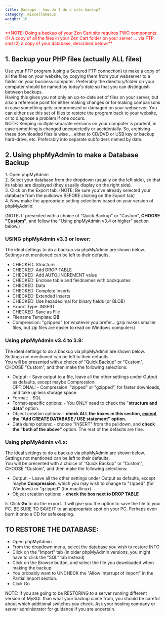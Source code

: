 ```yaml
---
title: Backups - how do I do a site backup? 
category: miscellaneous
weight: 10
---
```


<div class="article cms_clear restore postcontainer" id="yui-gen3"><font color="#ff0000">**NOTE: Doing a backup of your Zen Cart site requires TWO components: (1) A copy of all the files in your Zen Cart folder on your server ... via FTP, and (2) a copy of your database, described below:**</font>  

## 1\. Backup your PHP files (actually ALL files)

Use your FTP program (using a Secured FTP connection) to make a copy of all the files on your website, by copying them from your webserver to a folder on your business computer. Preferably the directory/folder on your computer should be named by today's date so that you can distinguish between backups.  
Having this gives you not only an up-to-date set of files on your server, but also a reference point for either making changes or for making comparisons in case something gets compromised or damaged on your webserver. You can either use this set of files to restore the program back to your website, or to diagnose a problem if one occurs.  
NOTE: Keeping multiple separate versions on your computer is prudent, in case something is changed unexpectedly or accidentally. So, archiving these downloaded files is wise ... either to CD/DVD or USB key or backup hard-drive, etc. Preferably into separate subfolders named by date.

## 2\. Using phpMyAdmin to make a Database Backup

1\. Open phpMyAdmin  
2\. Select your database from the dropdown (usually on the left side), so that its tables are displayed (they usually display on the right side).  
3\. Click on the Export tab. (NOTE: Be sure you've already selected your database from the pulldown BEFORE clicking on the Export tab)  
4\. Now make the appropriate setting selections based on your version of phpMyAdmin:  

(NOTE: If presented with a choice of "Quick Backup" or "Custom", **CHOOSE "<u>Custom</u>"**, and follow the "Using phpMyAdmin v3.4 or higher" section below.)  

### USING phpMyAdmin v3.3 or lower:

The ideal settings to do a backup via phpMyAdmin are shown below. Settings not mentioned can be left to their defaults.  
- CHECKED: Structure  
- CHECKED: Add DROP TABLE  
- CHECKED: Add AUTO_INCREMENT value  
- CHECKED: Enclose table and fieldnames with backquotes  
- CHECKED: Data  
- CHECKED: Complete Inserts  
- CHECKED: Extended Inserts  
- CHECKED: Use hexadecimal for binary fields (or BLOB)  
- Export Type: INSERT  
- CHECKED: Save as File  
- Filename Template: __DB__  
- Compression: "gzipped" (or whatever you prefer... gzip makes smaller files, but zip files are easier to read on Windows computers)  

### Using phpMyAdmin v3.4 to 3.9:

The ideal settings to do a backup via phpMyAdmin are shown below. Settings not mentioned can be left to their defaults.  
You will be presented with a choice of "Quick Backup" or "Custom", CHOOSE "Custom", and then make the following selections:  
- Output: - Save output to a file, leave all the other settings under Output as defaults, except maybe Compression:  
OPTIONAL: - Compression: "zipped" or "gzipped", for faster downloads, and take up less storage space.  
- Format: - SQL  
- Format-specific options: - You ONLY need to check the "**structure and data**" option.  
- Object creation options: - **check ALL the boxes in this section, <u>except</u> the "Add CREATE DATABASE / USE statement" option.**  
- Data dump options: - choose "INSERT" from the pulldown, and **check the "both of the above"** option. The rest of the defaults are fine.  

### Using phpMyAdmin v4.x:

The ideal settings to do a backup via phpMyAdmin are shown below. Settings not mentioned can be left to their defaults.  
You will be presented with a choice of "Quick Backup" or "Custom", CHOOSE "Custom", and then make the following selections:  
- Output: - Leave all the other settings under Output as defaults, except maybe **Compression**, which you may wish to change to "zipped" (for Windows) or "gzipped" (for mac/linux)  
- Object creation options: - **check the box next to DROP TABLE**  

5\. Click **Go** to do the export. It will give you the option to save the file to your PC. BE SURE TO SAVE IT to an appropriate spot on your PC. Perhaps even burn it onto a CD for safekeeping.  

## TO RESTORE THE DATABASE:

- Open phpMyAdmin  
- From the dropdown menu, select the database you wish to restore INTO  
- Click on the "Import" tab (in older phpMyAdmin versions, you might have to click the "SQL" tab instead)  
- Click on the Browse button, and select the file you downloaded when making the backup  
- You probably want to UNCHECK the "Allow interrupt of import" in the Partial Import section.  
- Click Go  

NOTE: If you are going to be RESTORING to a server running different version of MySQL than what your backup came from, you should be careful about which additional switches you check. Ask your hosting company or server administrator for guidance if you are uncertain.
